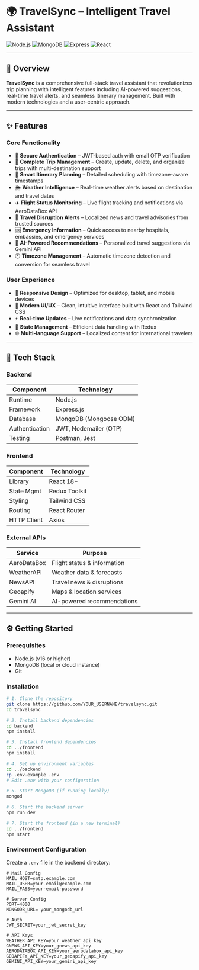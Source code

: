 # 🌍 TravelSync – Intelligent Travel Assistant

![Node.js](https://img.shields.io/badge/Node.js-Backend-green?logo=node.js)
![MongoDB](https://img.shields.io/badge/MongoDB-Database-brightgreen?logo=mongodb)
![Express](https://img.shields.io/badge/Express.js-Web%20Framework-lightgrey?logo=express)
![React](https://img.shields.io/badge/React-Frontend-blue?logo=react)

---

## 🚀 Overview

**TravelSync** is a comprehensive full-stack travel assistant that revolutionizes trip planning with intelligent features including AI-powered suggestions, real-time travel alerts, and seamless itinerary management. Built with modern technologies and a user-centric approach.

---

## ✨ Features

### Core Functionality
- 🔐 **Secure Authentication** – JWT-based auth with email OTP verification
- 🛫 **Complete Trip Management** – Create, update, delete, and organize trips with multi-destination support
- 📅 **Smart Itinerary Planning** – Detailed scheduling with timezone-aware timestamps
- 🌦️ **Weather Intelligence** – Real-time weather alerts based on destination and travel dates
- ✈️ **Flight Status Monitoring** – Live flight tracking and notifications via AeroDataBox API
- 📰 **Travel Disruption Alerts** – Localized news and travel advisories from trusted sources
- 🆘 **Emergency Information** – Quick access to nearby hospitals, embassies, and emergency services
- 🧠 **AI-Powered Recommendations** – Personalized travel suggestions via Gemini API
- 🕐 **Timezone Management** – Automatic timezone detection and conversion for seamless travel

### User Experience
- 📱 **Responsive Design** – Optimized for desktop, tablet, and mobile devices
- 🎨 **Modern UI/UX** – Clean, intuitive interface built with React and Tailwind CSS
- ⚡ **Real-time Updates** – Live notifications and data synchronization
- 🔄 **State Management** – Efficient data handling with Redux
- 🌐 **Multi-language Support** – Localized content for international travelers

---

## 🧱 Tech Stack

### Backend
| Component     | Technology                    |
|---------------|-------------------------------|
| Runtime       | Node.js                       |
| Framework     | Express.js                    |
| Database      | MongoDB (Mongoose ODM)        |
| Authentication| JWT, Nodemailer (OTP)         |
| Testing       | Postman, Jest                 |

### Frontend
| Component     | Technology                    |
|---------------|-------------------------------|
| Library       | React 18+                     |
| State Mgmt    | Redux Toolkit                 |
| Styling       | Tailwind CSS                  |
| Routing       | React Router                  |
| HTTP Client   | Axios                         |

### External APIs
| Service       | Purpose                       |
|---------------|-------------------------------|
| AeroDataBox   | Flight status & information   |
| WeatherAPI    | Weather data & forecasts      |
| NewsAPI       | Travel news & disruptions     |
| Geoapify      | Maps & location services      |
| Gemini AI     | AI-powered recommendations    |

---

## ⚙️ Getting Started

### Prerequisites
- Node.js (v16 or higher)
- MongoDB (local or cloud instance)
- Git

### Installation

```bash
# 1. Clone the repository
git clone https://github.com/YOUR_USERNAME/travelsync.git
cd travelsync

# 2. Install backend dependencies
cd backend
npm install

# 3. Install frontend dependencies
cd ../frontend
npm install

# 4. Set up environment variables
cd ../backend
cp .env.example .env
# Edit .env with your configuration

# 5. Start MongoDB (if running locally)
mongod

# 6. Start the backend server
npm run dev

# 7. Start the frontend (in a new terminal)
cd ../frontend
npm start
```

### Environment Configuration

Create a `.env` file in the backend directory:

```env
# Mail Config
MAIL_HOST=smtp.example.com
MAIL_USER=your-email@example.com
MAIL_PASS=your-email-password

# Server Config
PORT=4000
MONGODB_URL= your_mongodb_url

# Auth
JWT_SECRET=your_jwt_secret_key

# API Keys
WEATHER_API_KEY=your_weather_api_key
GNEWS_API_KEY=your_gnews_api_key
AERODATABOX_API_KEY=your_aerodatabox_api_key
GEOAPIFY_API_KEY=your_geoapify_api_key
GEMINI_API_KEY=your_gemini_api_key


```
